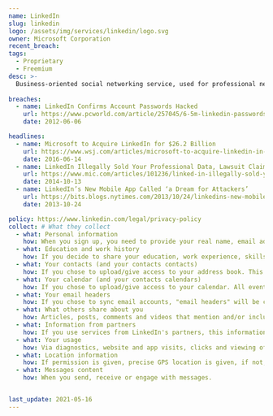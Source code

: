 ```yaml
---
name: LinkedIn
slug: linkedin
logo: /assets/img/services/linkedin/logo.svg
owner: Microsoft Corporation
recent_breach: 
tags: 
  - Proprietary
  - Freemium
desc: >-
  Business-oriented social networking service, used for professional networking
  
breaches:
  - name: LinkedIn Confirms Account Passwords Hacked 
    url: https://www.pcworld.com/article/257045/6-5m-linkedin-passwords-posted-online-after-apparent-hack.html 
    date: 2012-06-06

headlines:
  - name: Microsoft to Acquire LinkedIn for $26.2 Billion 
    url: https://www.wsj.com/articles/microsoft-to-acquire-linkedin-in-deal-valued-at-26-2-billion-1465821523 
    date: 2016-06-14
  - name: LinkedIn Illegally Sold Your Professional Data, Lawsuit Claims
    url: https://www.mic.com/articles/101236/linked-in-illegally-sold-your-professional-data-lawsuit-claims
    date: 2014-10-13
  - name: LinkedIn’s New Mobile App Called ‘a Dream for Attackers’
    url: https://bits.blogs.nytimes.com/2013/10/24/linkedins-new-mobile-app-called-a-dream-for-attackers/
    date: 2013-10-24

policy: https://www.linkedin.com/legal/privacy-policy
collect: # What they collect
  - what: Personal information
    how: When you sign up, you need to provide your real name, email address and/or phone number.
  - what: Education and work history
    how: If you decide to share your education, work experience, skills, photo, city and/or area and endorsements, this is all collected.
  - what: Your contacts (and your contacts contacts)
    how: If you chose to upload/give access to your address book. This goes both ways, if one of your contacts chooses to do the same.
  - what: Your calendar (and your contacts calendars)
    how: If you chose to upload/give access to your calendar. All events, times, places, attendees and contacts is collected.
  - what: Your email headers
    how: If you chose to sync email accounts, "email headers" will be collected to look for other members.
  - what: What others share about you
    how: Articles, posts, comments and videos that mention and/or include you. Also public available information is collected, such as professional-related news and accomplishments.
  - what: Information from partners
    how: If you use services from LinkedIn's partners, this information is shared back and collected. This may include, but not be limited to cookies, device ID, browsers etc.
  - what: Your usage
    how: Via diagnostics, website and app visits, clicks and viewing of content, interactions with ads (on or off LinkedIn), search history, app versions, posts and sharing of others' posts.
  - what: Location information
    how: If permission is given, precise GPS location is given, if not, IP address location is collected.
  - what: Messages content
    how: When you send, receive or engage with messages.


last_update: 2021-05-16
---
```

